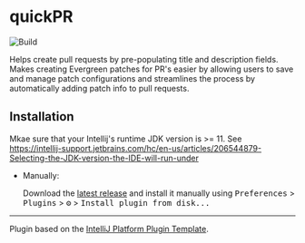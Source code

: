 # quickPR

![Build](https://github.com/jacob-lu-mongodb/quickPR/workflows/Build/badge.svg)

<!-- Plugin description -->
Helps create pull requests by pre-populating title and description fields. Makes creating Evergreen
patches for PR's easier by allowing users to save and manage patch configurations and streamlines
the process by automatically adding patch info to pull requests.
<!-- Plugin description end -->

## Installation

Mkae sure that your Intellij's runtime JDK version is >= 11.
See https://intellij-support.jetbrains.com/hc/en-us/articles/206544879-Selecting-the-JDK-version-the-IDE-will-run-under

- Manually:

  Download the [latest release](https://github.com/jacob-lu-mongodb/quickPR/releases/latest) and
  install it manually using
  <kbd>Preferences</kbd> > <kbd>Plugins</kbd> > <kbd>⚙️</kbd> > <kbd>Install plugin from
  disk...</kbd>

---
Plugin based on the [IntelliJ Platform Plugin Template][template].

[template]: https://github.com/JetBrains/intellij-platform-plugin-template
